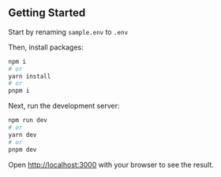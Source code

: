 ## Getting Started

Start by renaming `sample.env` to `.env`

Then, install packages:

```bash
npm i
# or
yarn install
# or
pnpm i
```

Next, run the development server:

```bash
npm run dev
# or
yarn dev
# or
pnpm dev
```

Open [http://localhost:3000](http://localhost:3000) with your browser to see the result.
